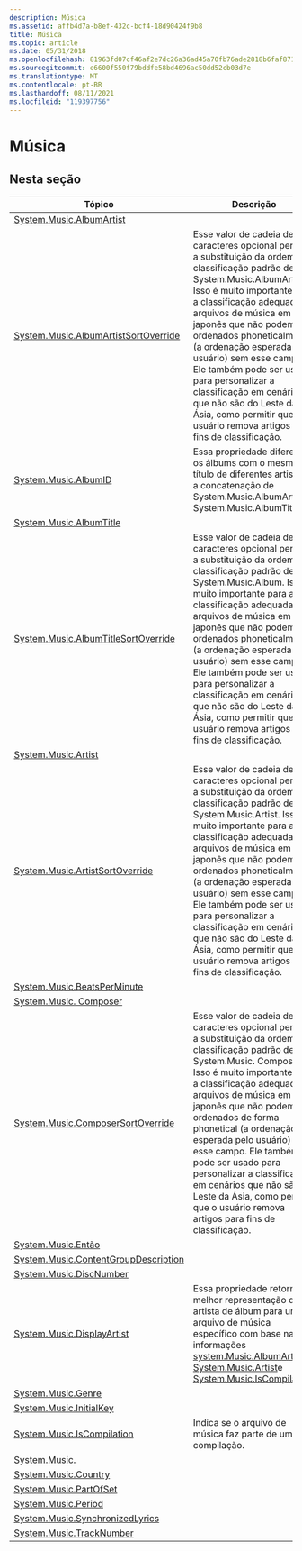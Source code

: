 ```yaml
---
description: Música
ms.assetid: affb4d7a-b8ef-432c-bcf4-18d90424f9b8
title: Música
ms.topic: article
ms.date: 05/31/2018
ms.openlocfilehash: 81963fd07cf46af2e7dc26a36ad45a70fb76ade2818b6faf87137d23183a74f2
ms.sourcegitcommit: e6600f550f79bddfe58bd4696ac50dd52cb03d7e
ms.translationtype: MT
ms.contentlocale: pt-BR
ms.lasthandoff: 08/11/2021
ms.locfileid: "119397756"
---
```

# <a name="music"></a>Música

## <a name="in-this-section"></a>Nesta seção



| Tópico                                                                                                    | Descrição                                                                                                                                                                                                                                                                                                                                                                                                                  |
|----------------------------------------------------------------------------------------------------------|------------------------------------------------------------------------------------------------------------------------------------------------------------------------------------------------------------------------------------------------------------------------------------------------------------------------------------------------------------------------------------------------------------------------------|
| [System.Music.AlbumArtist](./props-system-music-albumartist.md)<br/>                         |                                                                                                                                                                                                                                                                                                                                                                                                                              |
| [System.Music.AlbumArtistSortOverride](props-system-music-albumartistsortoverride.md)<br/>        | Esse valor de cadeia de caracteres opcional permite a substituição da ordem de classificação padrão de System.Music.AlbumArtist. Isso é muito importante para a classificação adequada de arquivos de música em japonês que não podem ser ordenados phoneticalmente (a ordenação esperada pelo usuário) sem esse campo. Ele também pode ser usado para personalizar a classificação em cenários que não são do Leste da Ásia, como permitir que o usuário remova artigos para fins de classificação.<br/> |
| [System.Music.AlbumID](./props-system-music-albumid.md)<br/>                                 | Essa propriedade diferencia os álbums com o mesmo título de diferentes artista. É a concatenação de System.Music.AlbumArtist e System.Music.AlbumTitle.<br/>                                                                                                                                                                                                                                                  |
| [System.Music.AlbumTitle](./props-system-music-albumtitle.md)<br/>                           |                                                                                                                                                                                                                                                                                                                                                                                                                              |
| [System.Music.AlbumTitleSortOverride](props-system-music-albumtitlesortoverride.md)<br/>          | Esse valor de cadeia de caracteres opcional permite a substituição da ordem de classificação padrão de System.Music.Album. Isso é muito importante para a classificação adequada de arquivos de música em japonês que não podem ser ordenados phoneticalmente (a ordenação esperada pelo usuário) sem esse campo. Ele também pode ser usado para personalizar a classificação em cenários que não são do Leste da Ásia, como permitir que o usuário remova artigos para fins de classificação.<br/>       |
| [System.Music.Artist](./props-system-music-artist.md)<br/>                                   |                                                                                                                                                                                                                                                                                                                                                                                                                              |
| [System.Music.ArtistSortOverride](props-system-music-artistsortoverride.md)<br/>                  | Esse valor de cadeia de caracteres opcional permite a substituição da ordem de classificação padrão de System.Music.Artist. Isso é muito importante para a classificação adequada de arquivos de música em japonês que não podem ser ordenados phoneticalmente (a ordenação esperada pelo usuário) sem esse campo. Ele também pode ser usado para personalizar a classificação em cenários que não são do Leste da Ásia, como permitir que o usuário remova artigos para fins de classificação.<br/>      |
| [System.Music.BeatsPerMinute](./props-system-music-beatsperminute.md)<br/>                   |                                                                                                                                                                                                                                                                                                                                                                                                                              |
| [System.Music. Composer](./props-system-music-composer.md)<br/>                               |                                                                                                                                                                                                                                                                                                                                                                                                                              |
| [System.Music.ComposerSortOverride](props-system-music-composersortoverride.md)<br/>              | Esse valor de cadeia de caracteres opcional permite a substituição da ordem de classificação padrão de System.Music. Composer. Isso é muito importante para a classificação adequada de arquivos de música em japonês que não podem ser ordenados de forma phonetical (a ordenação esperada pelo usuário) sem esse campo. Ele também pode ser usado para personalizar a classificação em cenários que não são do Leste da Ásia, como permitir que o usuário remova artigos para fins de classificação.<br/>    |
| [System.Music.Então](./props-system-music-conductor.md)<br/>                             |                                                                                                                                                                                                                                                                                                                                                                                                                              |
| [System.Music.ContentGroupDescription](./props-system-music-contentgroupdescription.md)<br/> |                                                                                                                                                                                                                                                                                                                                                                                                                              |
| [System.Music.DiscNumber](props-system-music-discnumber.md)<br/>                                  |                                                                                                                                                                                                                                                                                                                                                                                                                              |
| [System.Music.DisplayArtist](./props-system-music-displayartist.md)<br/>                     | Essa propriedade retorna a melhor representação do artista de álbum para um arquivo de música específico com base nas informações [system.Music.AlbumArtist](./props-system-music-albumartist.md), [System.Music.Artist](./props-system-music-artist.md)e [System.Music.IsCompilation.](./props-system-music-iscompilation.md)<br/>                                                                                            |
| [System.Music.Genre](./props-system-music-genre.md)<br/>                                     |                                                                                                                                                                                                                                                                                                                                                                                                                              |
| [System.Music.InitialKey](./props-system-music-initialkey.md)<br/>                           |                                                                                                                                                                                                                                                                                                                                                                                                                              |
| [System.Music.IsCompilation](./props-system-music-iscompilation.md)<br/>                     | Indica se o arquivo de música faz parte de uma compilação.<br/>                                                                                                                                                                                                                                                                                                                                                        |
| [System.Music.](./props-system-music-lyrics.md)<br/>                                   |                                                                                                                                                                                                                                                                                                                                                                                                                              |
| [System.Music.Country](./props-system-music-mood.md)<br/>                                       |                                                                                                                                                                                                                                                                                                                                                                                                                              |
| [System.Music.PartOfSet](./props-system-music-partofset.md)<br/>                             |                                                                                                                                                                                                                                                                                                                                                                                                                              |
| [System.Music.Period](./props-system-music-period.md)<br/>                                   |                                                                                                                                                                                                                                                                                                                                                                                                                              |
| [System.Music.SynchronizedLyrics](./props-system-music-synchronizedlyrics.md)<br/>           |                                                                                                                                                                                                                                                                                                                                                                                                                              |
| [System.Music.TrackNumber](./props-system-music-tracknumber.md)<br/>                         |                                                                                                                                                                                                                                                                                                                                                                                                                              |



 

 

 
